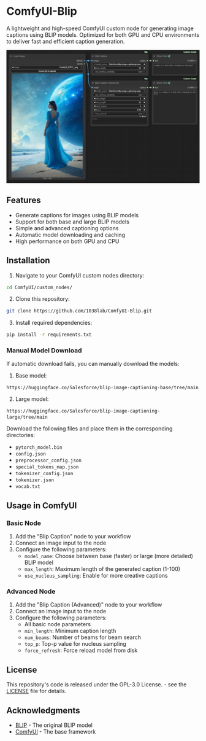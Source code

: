 # ComfyUI-Blip

A lightweight and high-speed ComfyUI custom node for generating image captions using BLIP models. Optimized for both GPU and CPU environments to deliver fast and efficient caption generation.

![Joycaption_node](example_workflows/BlipCaption.jpg)

## Features

- Generate captions for images using BLIP models
- Support for both base and large BLIP models
- Simple and advanced captioning options
- Automatic model downloading and caching
- High performance on both GPU and CPU

## Installation

1. Navigate to your ComfyUI custom nodes directory:
```bash
cd ComfyUI/custom_nodes/
```

2. Clone this repository:
```bash
git clone https://github.com/1038lab/ComfyUI-Blip.git
```

3. Install required dependencies:
```bash
pip install -r requirements.txt
```

### Manual Model Download

If automatic download fails, you can manually download the models:

1. Base model:
```
https://huggingface.co/Salesforce/blip-image-captioning-base/tree/main
```

2. Large model:
```
https://huggingface.co/Salesforce/blip-image-captioning-large/tree/main
```

Download the following files and place them in the corresponding directories:
- `pytorch_model.bin`
- `config.json`
- `preprocessor_config.json`
- `special_tokens_map.json`
- `tokenizer_config.json`
- `tokenizer.json`
- `vocab.txt`

## Usage in ComfyUI

### Basic Node

1. Add the "Blip Caption" node to your workflow
2. Connect an image input to the node
3. Configure the following parameters:
   - `model_name`: Choose between base (faster) or large (more detailed) BLIP model
   - `max_length`: Maximum length of the generated caption (1-100)
   - `use_nucleus_sampling`: Enable for more creative captions

### Advanced Node

1. Add the "Blip Caption (Advanced)" node to your workflow
2. Connect an image input to the node
3. Configure the following parameters:
   - All basic node parameters
   - `min_length`: Minimum caption length
   - `num_beams`: Number of beams for beam search
   - `top_p`: Top-p value for nucleus sampling
   - `force_refresh`: Force reload model from disk


## License

This repository's code is released under the GPL-3.0 License. - see the [LICENSE](LICENSE) file for details.

## Acknowledgments

- [BLIP](https://github.com/salesforce/BLIP) - The original BLIP model
- [ComfyUI](https://github.com/comfyanonymous/ComfyUI) - The base framework 
